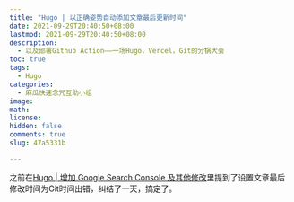 ```yaml
---
title: "Hugo | 以正确姿势自动添加文章最后更新时间"
date: 2021-09-29T20:40:50+08:00
lastmod: 2021-09-29T20:40:50+08:00
description:
  - 以及部署Github Action——一场Hugo，Vercel，Git的分锅大会
toc: true
tags:
  - Hugo
categories:
  - 麻瓜快速念咒互助小组
image: 
math: 
license: 
hidden: false
comments: true
slug: 47a5331b

---
```


之前在[Hugo | 增加 Google Search Console 及其他修改](http://localhost:1313/2021/a08f1963/)里提到了设置文章最后修改时间为Git时间出错，纠结了一天，搞定了。



 

